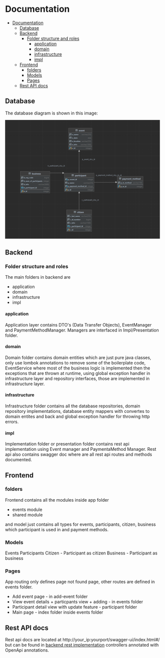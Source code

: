 # Documentation

- [Documentation](#documentation)
  - [Database](#database)
  - [Backend](#backend)
    - [Folder structure and roles](#folder-structure-and-roles)
      - [application](#application)
      - [domain](#domain)
      - [infrastructure](#infrastructure)
      - [impl](#impl)
  - [Frontend](#frontend)
    - [folders](#folders)
    - [Models](#models)
    - [Pages](#pages)
  - [Rest API docs](#rest-api-docs)

## Database

The database diagram is shown in this image:

![Database structure](./db-schema.png)

## Backend

### Folder structure and roles

The main folders in backend are

- application
- domain
- infrastructure
- impl

#### application

Application layer contains DTO's (Data Transfer Objects), EventManager and PaymentMethodManager.
Managers are interfaced in Impl/Presentation folder.

#### domain

Domain folder contains domain entities which are just pure java classes, only use lombok annotations to remove some of the boilerplate code, EventService where most of the business logic is implemented then the exceptions that are thrown at runtime, using global exception handler in infrastructure layer and repository interfaces, those are implemented in infrastructure layer.

#### infrastructure

Infrastructure folder contains all the database repositories, domain repository implementations,
database entity mappers with convertes to domain entites and back and global exception handler for throwing http errors.

#### impl

Implementation folder or presentation folder
contains rest api implementation using Event manager and PaymentaMethod Manager. Rest api also contains swagger doc where are all rest api routes and methods documented.

## Frontend

### folders

Frontend contains all the modules inside app folder

- events module
- shared module

and model just contains all types for events, participants, citizen, business which participant is used in and payment methods.

### Models

Events
Participants
Citizen - Participant as citizen
Business - Participant as business

### Pages

App routing only defines page not found page,
other routes are defined in events folder.

- Add event page - in add-event folder
- View event details + particpants view + adding - in events folder
- Participant detail view with update feature - participant folder
- Main page - index folder inside events folder

## Rest API docs

Rest api docs are located at http://your_ip:yourport/swagger-ui/index.html#/ but can be found in [backend rest implementation](./backend/src/main/java/ee/erik/backend/impl/rest/) controllers annotated with OpenApi annotations.

